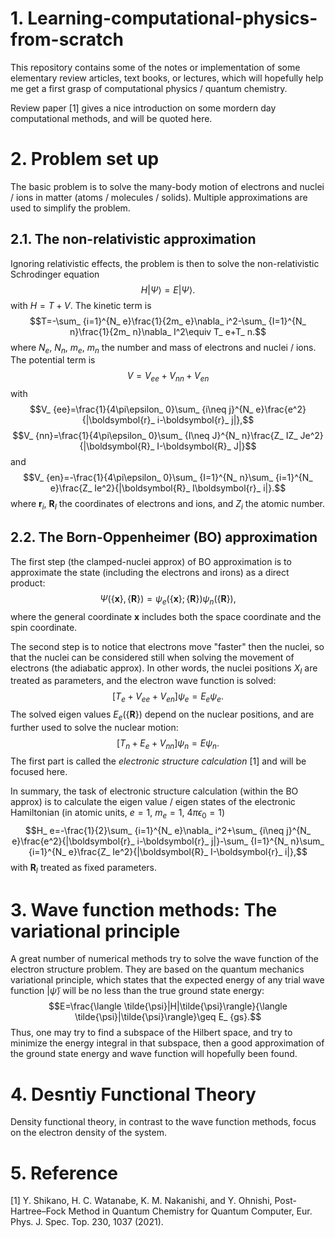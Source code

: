 # 1. Learning-computational-physics-from-scratch
This repository contains some of the notes or implementation of some elementary review articles, text books, or lectures, which will hopefully help me get a first grasp of computational physics / quantum chemistry.

<!-- # HF & post-HF method: Introduction -->
Review paper [1] gives a nice introduction on some mordern day computational methods, and will be quoted here.

# 2. Problem set up
The basic problem is to solve the many-body motion of electrons and nuclei / ions in matter (atoms / molecules / solids). 
Multiple approximations are used to simplify the problem. 


## 2.1. The non-relativistic approximation
Ignoring relativistic effects, the problem is then to solve the non-relativistic Schrodinger equation
$$H|\Psi\rangle=E|\Psi\rangle.$$
with $H=T+V$. The kinetic term is
$$T=-\sum_ {i=1}^{N_ e}\frac{1}{2m_ e}\nabla_ i^2-\sum_ {I=1}^{N_ n}\frac{1}{2m_ n}\nabla_ I^2\equiv T_ e+T_ n.$$
where $N_ e$, $N_ n$, $m_ e$, $m_ n$ the number and mass of electrons and nuclei / ions.
The potential term is
$$V=V_ {ee}+V_ {nn}+V_ {en}$$
with
$$V_ {ee}=\frac{1}{4\pi\epsilon_ 0}\sum_ {i\neq j}^{N_ e}\frac{e^2}{|\boldsymbol{r}_ i-\boldsymbol{r}_ j|},$$
$$V_ {nn}=\frac{1}{4\pi\epsilon_ 0}\sum_ {I\neq J}^{N_ n}\frac{Z_ IZ_ Je^2}{|\boldsymbol{R}_ I-\boldsymbol{R}_ J|}$$
and
$$V_ {en}=-\frac{1}{4\pi\epsilon_ 0}\sum_ {I=1}^{N_ n}\sum_ {i=1}^{N_ e}\frac{Z_ Ie^2}{|\boldsymbol{R}_ I\boldsymbol{r}_ i|}.$$
where $\boldsymbol{r}_ i$, $\boldsymbol{R}_ I$ the coordinates of electrons and ions, and $Z_ i$ the atomic number.

## 2.2. The Born-Oppenheimer (BO) approximation
The first step (the clamped-nuclei approx) of BO approximation is to approximate the state (including the electrons and irons) as a direct product:
$$\Psi(\{\boldsymbol{x}\},\{\boldsymbol{R}\})=\psi_ e(\{\boldsymbol{x}\};\{\boldsymbol{R}\}) \psi_ n(\{\boldsymbol{R}\}),$$
where the general coordinate $\boldsymbol{x}$ includes both the space coordinate and the spin coordinate.

The second step is to notice that electrons move "faster" then the nuclei, so that the nuclei can be considered still when solving the movement of electrons (the adiabatic approx). In other words, the nuclei positions $X_ I$ are treated as parameters, and the electron wave function is solved:
$$[T_ e+V_ {ee}+V_ {en}]\psi_ e=E_ e\psi_ e.$$
The solved eigen values $E_ e(\{\boldsymbol{R}\})$ depend on the nuclear positions, and are further used to solve the nuclear motion:
$$[T_ n+E_ e+V_ {nn}]\psi_ n=E\psi_ n.$$
The first part is called the *electronic structure calculation* [1] and will be focused here.

In summary, the task of electronic structure calculation (within the BO approx) is to calculate the eigen value / eigen states of the electronic Hamiltonian (in atomic units, $e=1$, $m_ e=1$, $4\pi\epsilon_ 0=1$)
$$H_ e=-\frac{1}{2}\sum_ {i=1}^{N_ e}\nabla_ i^2+\sum_ {i\neq j}^{N_ e}\frac{e^2}{|\boldsymbol{r}_ i-\boldsymbol{r}_ j|}-\sum_ {I=1}^{N_ n}\sum_ {i=1}^{N_ e}\frac{Z_ Ie^2}{|\boldsymbol{R}_ I-\boldsymbol{r}_ i|},$$
with $\boldsymbol{R}_ I$ treated as fixed parameters.

# 3. Wave function methods: The variational principle
A great number of numerical methods try to solve the wave function of the electron structure problem. They are based on the quantum mechanics variational principle, which states that the expected energy of any trial wave function $|\tilde{\psi}\rangle$ will be no less than the true ground state energy:
$$E=\frac{\langle \tilde{\psi}|H|\tilde{\psi}\rangle}{\langle \tilde{\psi}|\tilde{\psi}\rangle}\geq E_ {gs}.$$
Thus, one may try to find a subspace of the Hilbert space, and try to minimize the energy integral in that subspace, then a good approximation of the ground state energy and wave function will hopefully been found.

# 4. Desntiy Functional Theory
Density functional theory, in contrast to the wave function methods, focus on the electron density of the system.

# 5. Reference
[1] Y. Shikano, H. C. Watanabe, K. M. Nakanishi, and Y. Ohnishi, Post-Hartree–Fock Method in Quantum Chemistry for Quantum Computer, Eur. Phys. J. Spec. Top. 230, 1037 (2021).
